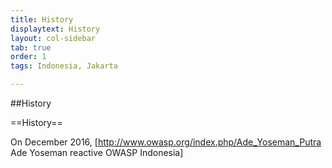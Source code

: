 ```yaml
---
title: History
displaytext: History
layout: col-sidebar
tab: true
order: 1
tags: Indonesia, Jakarta

---
```


##History


==History==

On December 2016, [http://www.owasp.org/index.php/Ade_Yoseman_Putra Ade Yoseman reactive OWASP Indonesia]

